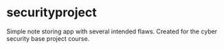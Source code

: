 # securityproject

Simple note storing app with several intended flaws. Created for the cyber security base project course.
